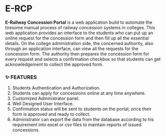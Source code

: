 # E-RCP

**E-Railway Concession Portal** is a web application build to automate the tiresome manual process of railway concession systems in colleges. This web application provides an interface to the students who can put up an online request for the concession form and then fill up all the essential details. On the college administration side, the concerned authority, also through an application interface, can view all the requests for the concession form. The authority then prepares the concession form for every request and selects a confirmation checkbox so that students can get acknowledgement to collect the approved form.

### :sparkles: FEATURES

1. Students Authentication and Authorization.
2. Students can apply for concessions online at any time anywhere. 
3. Customized Administrator panel.
4. Well Designed User Interface.
5. Confirmation status will be sent to students on the portal, once their form is approved and ready to collect. 
6. Administrator can export the data from the database according to his requirement into excel or csv files to maintain reports of issued concessions. 
